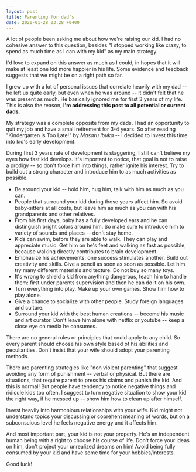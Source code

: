```yaml
---
layout: post
title: Parenting for dad's
date: 2020-01-28 03:28 +0400
---
```

A lot of people been asking me about how we're raising our kid. I had no cohesive answer to this question, besides "I stopped working like crazy, to spend as much time as I can with my kid" as my main strategy.

I'd love to expand on this answer as much as I could, in hopes that it will make at least one kid more happier in his life. Some evidence and feedback suggests that we might be on a right path so far. 

I grew up with a lot of personal issues that correlate heavily with my dad -- he left us quite early, but even when he was around -- it didn't felt that he was present as much.  He basically ignored me for first 3 years of my life. This is also the reason, **I'm addressing this post to all potential or current dads**.

My strategy was a complete opposite from my dads. I had an opportunity to quit my job and have a small retirement for 3-4 years.  So after reading "Kindergarten is Too Late!" by _Masaru Ibuka_ -- I decided to invest this time into kid's early development.

During first 3 years rate of development is staggering, I still can't believe my eyes how fast kid develops. It's important to notice, that goal is not to raise a prodigy -- so don't force him into things, rather ignite his interest. Try to build out a strong character and introduce him to as much activities as possible.

- Be around your kid -- hold him, hug him, talk with him as much as you can.
- People that surround your kid during those years affect him. So avoid baby-sitters at all costs, but leave him as much as you can with his grandparents and other relatives.
- From his first days, baby has a fully developed ears and he can distinguish bright colors around him. So make sure to introduce him to variety of sounds and places -- don't stay home. 
- Kids can swim, before they are able to walk. They can play and appreciate music. Get him on he's feet and walking as fast as possible, because walking directly contributes to brain development.
- Emphasize his achievements: one success stimulates another. Build out creativity and skills. Give a pencil as soon as soon as possible. Let him try many different materials and texture. Do not buy so many toys.
- It's wrong to shield a kid from anything dangerous, teach him to handle them: first under parents supervision and then he can do it on his own.
- Turn everything into play. Make up your own games. Show him how to play alone.
- Give a chance to socialize with other people. Study foreign languages and culture. 
- Surround your kid with the best human creations -- become his music and art curator. Don't leave him alone with netflix or youtube -- keep a close eye on media he consumes. 

There are no general rules or principles that could apply to any child. So every parent should choose his own style based of his abilities and peculiarities. Don't insist that your wife should adopt your parenting methods.

There are parenting strategies like "non violent parenting" that suggest avoiding any form of punishment -- verbal or physical. But there are situations, that require parent to press his claims and punish the kid. And this is normal! But people have tendency to notice negative things and ridicule kids too often.  I suggest to turn negative situation to show your kid the right way, if he messed up -- show him how to clean up after himself.

Invest heavily into harmonious relationships with your wife. Kid might not understand topics your discussing or coprehent meaning of words, but on a subconscious level he feels negative energy and it affects him.

And most important part, your kid is not your property. He's an independent human being with a right to choose his course of life.  Don't force your ideas on him, don't project your unrealized dreams on him! Avoid being fully consumed by your kid and have some time for your hobbies/interests.

Good luck!
